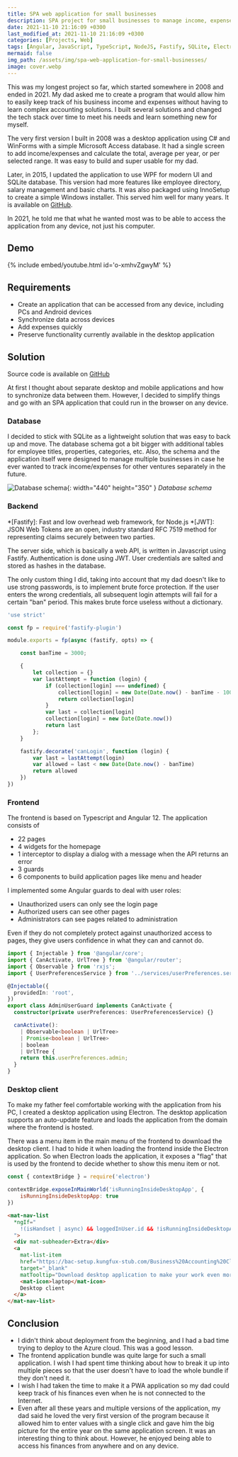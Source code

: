 ```yaml
---
title: SPA web application for small businesses
description: SPA project for small businesses to manage income, expenses and basic reports.
date: 2021-11-10 21:16:09 +0300
last_modified_at: 2021-11-10 21:16:09 +0300
categories: [Projects, Web]
tags: [Angular, JavaScript, TypeScript, NodeJS, Fastify, SQLite, Electron]
mermaid: false
img_path: /assets/img/spa-web-application-for-small-businesses/
image: cover.webp
---
```


This was my longest project so far, which started somewhere in 2008 and ended in 2021. My dad asked me to create a program that would allow him to easily keep track of his business income and expenses without having to learn complex accounting solutions. I built several solutions and changed the tech stack over time to meet his needs and learn something new for myself.

The very first version I built in 2008 was a desktop application using C# and WinForms with a simple Microsoft Access database. It had a single screen to add income/expenses and calculate the total, average per year, or per selected range. It was easy to build and super usable for my dad.

Later, in 2015, I updated the application to use WPF for modern UI and SQLite database. This version had more features like employee directory, salary management and basic charts. It was also packaged using InnoSetup to create a simple Windows installer. This served him well for many years. It is available on [GitHub](https://github.com/kungfux/business-accounting-desktop).

In 2021, he told me that what he wanted most was to be able to access the application from any device, not just his computer.

## Demo
{% include embed/youtube.html id='o-xmhvZgwyM' %}

## Requirements
- Create an application that can be accessed from any device, including PCs and Android devices
- Synchronize data across devices
- Add expenses quickly
- Preserve functionality currently available in the desktop application

## Solution
Source code is available on [GitHub](https://github.com/kungfux/business-accounting-cloud)

At first I thought about separate desktop and mobile applications and how to synchronize data between them. However, I decided to simplify things and go with an SPA application that could run in the browser on any device.

### Database
I decided to stick with SQLite as a lightweight solution that was easy to back up and move. The database schema got a bit bigger with additional tables for employee titles, properties, categories, etc. Also, the schema and the application itself were designed to manage multiple businesses in case he ever wanted to track income/expenses for other ventures separately in the future.

![Database schema](database-schema.webp){: width="440" height="350" }
_Database schema_

### Backend
*[Fastify]: Fast and low overhead web framework, for Node.js
*[JWT]: JSON Web Tokens are an open, industry standard RFC 7519 method for representing claims securely between two parties.

The server side, which is basically a web API, is written in Javascript using Fastify. Authentication is done using JWT. User credentials are salted and stored as hashes in the database.

The only custom thing I did, taking into account that my dad doesn't like to use strong passwords, is to implement brute force protection. If the user enters the wrong credentials, all subsequent login attempts will fail for a certain "ban" period. This makes brute force useless without a dictionary.

```js
'use strict'

const fp = require('fastify-plugin')

module.exports = fp(async (fastify, opts) => {

    const banTime = 3000;

    {
        let collection = {}
        var lastAttempt = function (login) {
            if (collection[login] === undefined) {
                collection[login] = new Date(Date.now() - banTime - 1000)
                return collection[login]
            }
            var last = collection[login]
            collection[login] = new Date(Date.now())
            return last
        };
    }

    fastify.decorate('canLogin', function (login) {
        var last = lastAttempt(login)
        var allowed = last < new Date(Date.now() - banTime)
        return allowed
    })
})
```

### Frontend
The frontend is based on Typescript and Angular 12. The application consists of
- 22 pages
- 4 widgets for the homepage
- 1 interceptor to display a dialog with a message when the API returns an error
- 3 guards
- 6 components to build application pages like menu and header

I implemented some Angular guards to deal with user roles:
- Unauthorized users can only see the login page
- Authorized users can see other pages
- Administrators can see pages related to administration

Even if they do not completely protect against unauthorized access to pages, they give users confidence in what they can and cannot do.

```ts
import { Injectable } from '@angular/core';
import { CanActivate, UrlTree } from '@angular/router';
import { Observable } from 'rxjs';
import { UserPreferencesService } from '../services/userPreferences.service';

@Injectable({
  providedIn: 'root',
})
export class AdminUserGuard implements CanActivate {
  constructor(private userPreferences: UserPreferencesService) {}

  canActivate():
    | Observable<boolean | UrlTree>
    | Promise<boolean | UrlTree>
    | boolean
    | UrlTree {
    return this.userPreferences.admin;
  }
}
```

### Desktop client
To make my father feel comfortable working with the application from his PC, I created a desktop application using Electron. The desktop application supports an auto-update feature and loads the application from the domain where the frontend is hosted.

There was a menu item in the main menu of the frontend to download the desktop client. I had to hide it when loading the frontend inside the Electron application. So when Electron loads the application, it exposes a "flag" that is used by the frontend to decide whether to show this menu item or not.

```js
const { contextBridge } = require('electron')

contextBridge.exposeInMainWorld('isRunningInsideDesktopApp', {
    isRunningInsideDesktopApp: true
})
```

```html
<mat-nav-list
  *ngIf="
	!(isHandset | async) && loggedInUser.id && !isRunningInsideDesktopApp
  ">
  <div mat-subheader>Extra</div>
  <a
	mat-list-item
	href="https://bac-setup.kungfux-stub.com/Business%20Accounting%20Cloud%20Setup%201.0.0.exe"
	target="_blank"
	matTooltip="Download desktop application to make your work even more comfortable.">
	<mat-icon>laptop</mat-icon>
	Desktop client
  </a>
</mat-nav-list>
```

## Conclusion
- I didn't think about deployment from the beginning, and I had a bad time trying to deploy to the Azure cloud. This was a good lesson.
- The frontend application bundle was quite large for such a small application. I wish I had spent time thinking about how to break it up into multiple pieces so that the user doesn't have to load the whole bundle if they don't need it.
- I wish I had taken the time to make it a PWA application so my dad could keep track of his finances even when he is not connected to the Internet.
- Even after all these years and multiple versions of the application, my dad said he loved the very first version of the program because it allowed him to enter values with a single click and gave him the big picture for the entire year on the same application screen. It was an interesting thing to think about. However, he enjoyed being able to access his finances from anywhere and on any device.